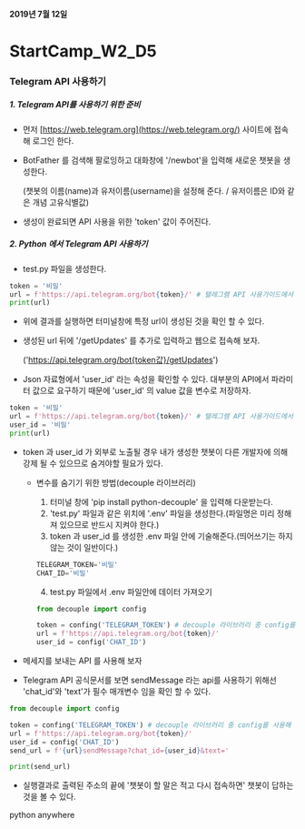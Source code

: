 #### 2019년 7월 12일

# StartCamp_W2_D5

### Telegram API 사용하기

##### 1. Telegram API를 사용하기 위한 준비

   - 먼저 [https://web.telegram.org](https://web.telegram.org/) 사이트에 접속해 로그인 한다.
   
   - BotFather 를 검색해 팔로잉하고 대화창에 '/newbot'을 입력해 새로운 챗봇을 생성한다.
   
     (챗봇의 이름(name)과  유저이름(username)을 설정해 준다. / 유저이름은 ID와 같은 개념 고유식별값)
   
   - 생성이 완료되면 API 사용을 위한 'token' 값이 주어진다. 



##### 2. Python 에서 Telegram API 사용하기

- test.py 파일을 생성한다.

```python
token = '비밀'
url = f'https://api.telegram.org/bot{token}/' # 텔레그렘 API 사용가이드에서 확인 할 수 있음
print(url)
```

- 위에 결과를 실행하면 터미널창에 특정  url이 생성된 것을 확인 할 수 있다.

- 생성된 url 뒤에 '/getUpdates' 를 추가로 입력하고 웹으로 접속해 보자.

  ('https://api.telegram.org/bot{token값}/getUpdates')

- Json 자료형에서 'user_id' 라는 속성을 확인할 수 있다. 대부분의 API에서 파라미터 값으로 요구하기 때문에 'user_id' 의 value 값을 변수로 저장하자.

```python
token = '비밀'
url = f'https://api.telegram.org/bot{token}/' # 텔레그렘 API 사용가이드에서 확인 할 수 있음
user_id = '비밀'
print(url)
```

- token 과 user_id 가 외부로 노출될 경우 내가 생성한 챗봇이 다른 개발자에 의해 강제 될 수 있으므로 숨겨야할 필요가 있다.
  - 변수를 숨기기 위한 방법(decouple 라이브러리)
    1. 터미널 창에 'pip install python-decouple' 을 입력해 다운받는다.
    2. 'test.py' 파일과 같은 위치에 '.env' 파일을 생성한다.(파일명은 미리 정해져 있으므로 반드시 지켜야 한다.)
    3. token 과 user_id 를 생성한 .env 파일 안에 기술해준다.(띄어쓰기는 하지 않는 것이 일반이다.)
    
    ```python
    TELEGRAM_TOKEN='비밀'
    CHAT_ID='비밀'
    ```
    
    4. test.py 파일에서 .env 파일안에 데이터 가져오기
    
    ```python
    from decouple import config
    
    token = confing('TELEGRAM_TOKEN') # decouple 라이브러리 중 config를 사용해 가져올 수 있다.
    url = f'https://api.telegram.org/bot{token}/'
    user_id = config('CHAT_ID')
    ```
  
- 메세지를 보내는 API 를 사용해 보자

- Telegram API 공식문서를 보면 sendMessage 라는 api를 사용하기 위해선 'chat_id'와 'text'가 필수 매개변수 임을 확인 할 수 있다.

```python
from decouple import config

token = confing('TELEGRAM_TOKEN') # decouple 라이브러리 중 config를 사용해 가져올 수 있다.
url = f'https://api.telegram.org/bot{token}/'
user_id = config('CHAT_ID')
send_url = f'{url}sendMessage?chat_id={user_id}&text='

print(send_url)
```

- 실행결과로 출력된 주소의 끝에 '챗봇이 할 말은 적고 다시 접속하면' 챗봇이 답하는 것을 볼 수 있다.



python anywhere